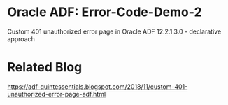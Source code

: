 # Oracle ADF: Error-Code-Demo-2
Custom 401 unauthorized error page in Oracle ADF 12.2.1.3.0 - declarative approach

# Related Blog  
https://adf-quintessentials.blogspot.com/2018/11/custom-401-unauthorized-error-page-adf.html  
